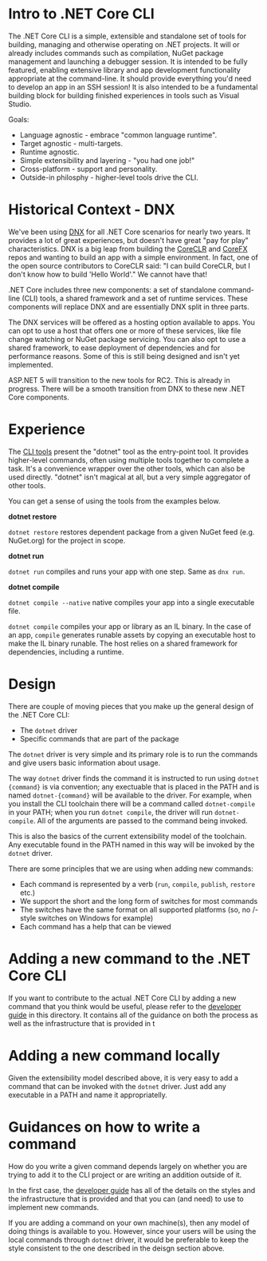Intro to .NET Core CLI
======================

The .NET Core CLI is a simple, extensible and standalone set of tools for building, managing and otherwise operating on .NET projects. It will or already includes commands such as compilation, NuGet package management and launching a debugger session. It is intended to be fully featured, enabling extensive library and app development functionality appropriate at the command-line. It should provide everything you'd need to develop an app in an SSH session! It is also intended to be a fundamental building block for building finished experiences in tools such as Visual Studio.

Goals:

- Language agnostic - embrace "common language runtime".
- Target agnostic - multi-targets.
- Runtime agnostic.
- Simple extensibility and layering - "you had one job!"
- Cross-platform - support and personality.
- Outside-in philosphy - higher-level tools drive the CLI.

Historical Context - DNX
========================

We've been using [DNX](http://blogs.msdn.com/b/dotnet/archive/2015/04/29/net-announcements-at-build-2015.aspx#dnx) for all .NET Core scenarios for nearly two years. It provides a lot of great experiences, but doesn't have great "pay for play" characteristics. DNX is a big leap from  building the [CoreCLR](https://github.com/dotnet/coreclr) and [CoreFX](https://github.com/dotnet/corefx) repos and wanting to build an app with a simple environment. In fact, one of the open source contributors to CoreCLR said: "I can build CoreCLR, but I don't know how to build 'Hello World'." We cannot have that!

.NET Core includes three new components: a set of standalone command-line (CLI) tools, a shared framework and a set of runtime services. These components will replace DNX and are essentially DNX split in three parts. 

The DNX services will be offered as a hosting option available to apps. You can opt to use a host that offers one or more of these services, like file change watching or NuGet package servicing. You can also opt to use a shared framework, to ease deployment of dependencies and for performance reasons. Some of this is still being designed and isn't yet implemented.

ASP.NET 5 will transition to the new tools for RC2. This is already in progress. There will be a smooth transition from DNX to these new .NET Core components.

Experience 
==========

The [CLI tools](https://github.com/dotnet/cli) present the "dotnet" tool as the entry-point tool. It provides higher-level commands, often using multiple tools together to complete a task. It's a convenience wrapper over the other tools, which can also be used directly. "dotnet" isn't magical at all, but a very simple aggregator of other tools.

You can get a sense of using the tools from the examples below.

**dotnet restore**

`dotnet restore` restores dependent package from a given NuGet feed (e.g. NuGet.org) for the project in scope.

**dotnet run**

`dotnet run` compiles and runs your app with one step. Same as `dnx run`.

**dotnet compile**

`dotnet compile --native` native compiles your app into a single executable file.

`dotnet compile` compiles your app or library as an IL binary. In the case of an app, `compile` generates runable assets by copying an executable host to make the IL binary runable. The host relies on a shared framework for dependencies, including a runtime.

Design
======

There are couple of moving pieces that you make up the general design of the .NET Core CLI:

* The `dotnet` driver
* Specific commands that are part of the package

The `dotnet` driver is very simple and its primary role is to run the commands and give users basic information about usage. 

The way `dotnet` driver finds the command it is instructed to run using `dotnet {command}` is via convention; any exectuable that is placed in the PATH and is named `dotnet-{command}` will be available to the driver. For example, when you install the CLI toolchain there will be a command called `dotnet-compile` in your PATH; when you run `dotnet compile`, the driver will run `dotnet-compile`. All of the arguments are passed to the command being invoked. 

This is also the basics of the current extensibility model of the toolchain. Any executable found in the PATH named in this way will be invoked by the `dotnet` driver. 

There are some principles that we are using when adding new commands:

* Each command is represented by a verb (`run`, `compile`, `publish`, `restore` etc.)
* We support the short and the long form of switches for most commands
* The switches have the same format on all supported platforms (so, no /-style switches on Windows for example)
* Each command has a help that can be viewed

Adding a new command to the .NET Core CLI 
=========================================

If you want to contribute to the actual .NET Core CLI by adding a new command that you think would be useful, please refer to the [developer guide](developer-guide.md) in this directory. It contains all of the guidance on both the process as well as the infrastructure that is provided in t

Adding a new command locally
============================ 
Given the extensibility model described above, it is very easy to add a command that can be invoked with the `dotnet` driver. Just add any executable in a PATH and name it appropriatelly. 

Guidances on how to write a command 
===================================
How do you write a given command depends largely on whether you are trying to add it to the CLI project or are writing an addition outside of it. 

In the first case, the [developer guide](developer-guide.md) has all of the details on the styles and the infrastructure that is provided and that you can (and need) to use to implement new commands. 

If you are adding a command on your own machine(s), then any model of doing things is available to you. However, since your users will be using the local commands through `dotnet` driver, it would be preferable to keep the style consistent to the one described in the deisgn section above. 





